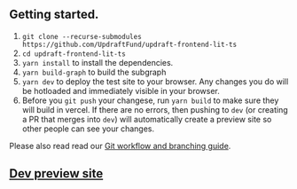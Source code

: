 ## Getting started.

1. `git clone --recurse-submodules https://github.com/UpdraftFund/updraft-frontend-lit-ts`
2. `cd updraft-frontend-lit-ts`
3. `yarn install` to install the dependencies.
4. `yarn build-graph` to build the subgraph
5. `yarn dev` to deploy the test site to your browser. Any changes you do will be hotloaded and immediately visible in your browser.
6. Before you `git push` your changese, run `yarn build` to make sure they will build in vercel. If there are no errors, then pushing to `dev` (or creating a PR that merges into `dev`) will automatically create a preview site so other people can see your changes.

Please also read read our [Git workflow and branching guide](https://github.com/UpdraftFund/.github?tab=readme-ov-file#git-workflow-and-branching-guide). 

## [Dev preview site](https://updraft-lit.vercel.app/)
